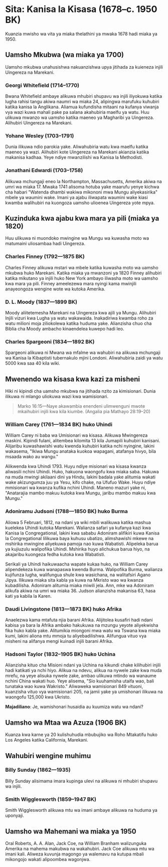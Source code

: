 # Sita: Kanisa la Kisasa (1678–c. 1950 BK)

Kuanzia mwisho wa vita ya miaka thelathini ya mwaka 1678 hadi miaka ya 1950.

## Uamsho Mkubwa (wa miaka ya 1700)

Uamsho mkubwa unahusishwa nakuanzishwa upya jitihada za kuieneza injili Uingereza na Marekani.

### Georgi Whitefield (1714–1770)

Bwana Whitefield ambaye alikuwa mhubiri shupavu wa injili iliyokuwa katika lugha rahisi tangu akiwa naumri wa miaka 24, alipingwa marufuku kuhubiri katika kanisa la Anglikana. Aliamua kufundisha mitaani na kufanya viwanja vya wazi kuwa mahali pake pa salana akahubiria maelfu ya watu. Huu ulikuwa mwanzo wa uamsho katika maeneo ya Magharibi ya Uingereza. Alihubiri Uingereza na Marekani.

### Yohane Wesley (1703–1791)

Dunia ilikuwa ndio parokia yake. Aliwahubiria watu kwa maelfu katika maeneo ya wazi. Alihubiri kote Uingereza na Marekani akianzia katika makanisa kadhaa. Yeye ndiye mwanzilishi wa Kanisa la Methodisti.

### Jonathani Edwardi (1703–1758)

Alikuwa mchungaji eneo la Northampton, Massachusetts, Amerika akiwa na umri wa miaka 17. Mwaka 1741 alisoma hotuba yake maarufu yenye kichwa cha habari "Watenda dhambi wakiwa mikononi mwa Mungu aliyekasirika" mbele ya waumini wake. Imani ya ajabu iliwapata waumini wake kiasi kwamba walihubiri na kuongoza uamsho ulioenea Uingereza yote mpya.

## Kuzinduka kwa ajabu kwa mara ya pili (miaka ya 1820)

Huu ulikuwa ni muondoko mwingine wa Mungu wa kuwasha moto wa matumaini uliosambaa hadi Uingereza.

### Charles Finney (1792—1875 BK)

Charles Finney alikuwa mstari wa mbele katika kuwasha moto wa uamsho mkubwa huko Marekani. Katika miaka ya mwanzoni ya 1820 Finney alihubiri katika mikutano ya injili huko New York ambayo iliwasha moto wa uamsho kwa mara ya pili. Finney ameelezewa mara nyingi kama mwinjili anayeongoza wengine wote wa kutoka Amerika.

### D. L. Moody (1837—1899 BK)

Moody aliitetemesha Marekani na Uingereza kwa ajili ya Mungu. Alihubiri Injili vizuri kwa Lugha ya watu wakawaida. Inakadiriwa kwamba roho za watu milioni moja ziliokolewa katika huduma yake. Alianzisha chuo cha Biblia cha Moody ambacho kinaendelea kuwepo hadi leo.

### Charles Spargeoni (1834—1892 BK)

Spargeoni alikuwa ni Mwana wa mfalme wa wahubiri na alikuwa mchungaji wa Kanisa la Kibaptisti tubernakulo mjini Londoni. Aliwahubiria zaidi ya watu 5000 kwa saa 40 kila wiki.

## Mwenendo wa kisasa kwa kazi za misheni

Hiki ni kipindi cha uamsho mkubwa na jitihada nzito za kimisionari. Dunia ilikuwa ni mlango uliokuwa wazi kwa wamisionari.

> Marko 16:15&mdash;Naye akawambia enendeni ulimwenguni mwote mkaihubiri injili kwa kila kiumbe. (Angalia pia Mathayo 28:19–20)

### William Carey (1761—1834 BK) huko Uhindi

William Carey ni baba wa Umisionari wa kisasa. Alikuwa Mwingereza maskini. Kipindi fulani, alitembea kilomita 13 kila Jumapili kuhubiri kanisani. Alijaribu kuwashawishi watu kwenda kuhubiri katika nchi nyingine, lakini wakasema, "Ikiwa Mungu anataka kuokoa wapagani, atafanya hivyo, bila msaada wako au wangu."

Alikwenda kwa Uhindi 1793. Huyu ndiye misionari wa kisasa kwanza aliwasili nchini Uhindi. Huko, hakuona waongofu kwa miaka saba. Hakuwa na muda mwingi akilaani dini ya Hindu, lakini badala yake alitumia wakati wake akizungumza juu ya Yesu, kifo chake, na Ufufuo Wake. Huyu ndiye mmisionari wa kwanza kufika nchini Uhindi. Maneno mazuri yake ni, "Anatarajia mambo makuu kutoka kwa Mungu, jaribu mambo makuu kwa Mungu."

### Adoniramu Judsoni (1788—1850 BK) huko Burma

Aliowa 5 Februari, 1812, na ndani ya wiki mbili walikuwa katika mashua kuelekea Uhindi kutoka Marekani. Walianza safari ya kufanya kazi kwa Kanisa la Congregational, lakini kwa sababu Adoniram alifikiri kuwa Kanisa la Congregational lilikuwa baya kuhusu ubatizo, alimshawishi mkewe na mshirika mwingine aliyekuwa pamoja nao kuwa Wabatisti. Alipeleka barua ya kujiuzulu walipofika Uhindi. Mshirika huyo alichukua barua hiyo, na akajaribu kuongeza fedha kutoka kwa Wabatisti.

Serikali ya Uhindi haikuwaacha wapate kukaa huko, na William Carey alipendekeza kuwa wanapaswa kwenda Burma. Walipofika Burma, walianza kujifunza lugha, walifungua shule kwa wasichana, na walitafsiri Agano Jipya. Ilikuwa miaka sita kabla ya kuwa na Mkristo wao wa kwanza kubadilisha. Adoniram alitumia miaka miwili jela. Ann, mke wa Adoniram alikufa akiwa na umri wa miaka 36. Judson alianzisha makanisa 63, hasa kati ya kabila la Karen.

### Daudi Livingstone (1813—1873 BK) huko Afrika

Anaelezwa kama mtafuta njia barani Afrika. Alijitolea kusafiri hadi ndani kabisa ya bara la Afrika ambako hakukuwa na mzungu yeyote aliyekwisha fika huko kabla yake. Alitumikia miongoni mwa watu wa Tswana kwa miaka kumi, lakini aliona mtu mmoja tu aliyebadilishwa. Alifungua vituo vya misheni na alifanya mengi kuinadi injili barani Afrika.

### Hadsoni Taylor (1832–1905 BK) huko Uchina

Alianzisha kituo cha Misioni ndani ya Uchina na kikundi chake kilihubiri injili hadi katikati ya nchi hiyo. Alikua na ndevu, alikua na nywele zake kwa muda mrefu, na yeye alisuka nywele zake, ambao ulikuwa mtindo wa wanaume nchini China wakati huo. Yeye alisema, "Sio kuuhamisha utaifa wao, bali tunataka wao kuwa Wakristo." Aliwaweka wamisionari 849 vituoni, kuanzisha vituo vya wamisionari 205, na jamii yake ya umishonari ilikuwa na waongofu 125,000 kwa Ukristo.

**Majadiliano**: Je, wamishonari husaidia au kuumiza watu wa ndani?

## Uamsho wa Mtaa wa Azuza (1906 BK)

Kuanza kwa karne ya 20 kulishuhudia mbubujiko wa Roho Mtakatifu huko Los Angeles katika California, Marekani.

## Wahubiri wengine muhimu

### Billy Sunday (1862—1935)

Billy Sunday alisimama imara kupinga ulevi na alikuwa ni mhubiri shupavu wa injili.

### Smith Wigglesworth (1859–1947 BK)

Smith Wigglesworth alikuwa mtu wa imani ambaye alikuwa na huduma ya uponyaji.

## Uamsho wa Mahemani wa miaka ya 1950

Oral Roberts, A. A. Alan, Jack Coe, na William Branham walizunguka Amerika na mahema makubwa na wakahubiri. Jack Coe alikuwa mtu wa imani kali. Aliweza kuvunja magongo ya walemavu na kutupa mbali mikongojo wakati alipoombea wagonjwa.
